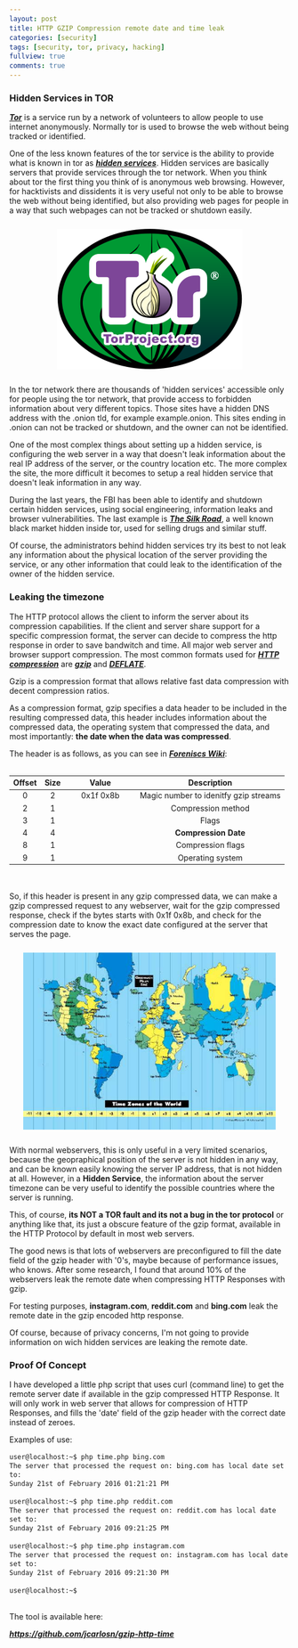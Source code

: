 ```yaml
---
layout: post
title: HTTP GZIP Compression remote date and time leak
categories: [security]
tags: [security, tor, privacy, hacking]
fullview: true
comments: true
---
```


### Hidden Services in TOR
***<a href="https://www.torproject.org/">Tor</a>*** is a service run by a network of volunteers to allow people to use internet anonymously. Normally tor is used to browse the web
without being tracked or identified.

One of the less known features of the tor service is the ability to provide what is known in tor as ***<a href="https://www.torproject.org/docs/hidden-services.html.en">hidden services</a>***.
Hidden services are basically servers that provide services through the tor network. When you think about tor the first thing you think of
is anonymous web browsing. However, for hacktivists and dissidents it is very useful not only to be able to browse the web without being identified,
but also providing web pages for people in a way that such webpages can not be tracked or shutdown easily.

<div style="text-align:center;margin:25px">
<img src="/assets/media/posts/torlogo.png" />
</div>

In the tor network there are thousands of 'hidden services' accessible only for people using the tor network, that provide access to forbidden information about very different topics.
Those sites have a hidden DNS address with the .onion tld, for example example.onion. This sites ending in .onion can not be tracked or shutdown, and the owner can not be identified.

One of the most complex things about setting up a hidden service, is configuring the web server in a way that doesn't leak information about the real IP address of the server, or the country location etc.
The more complex the site, the more difficult it becomes to setup a real hidden service that doesn't leak information in any way.

During the last years, the FBI has been able to identify and shutdown certain hidden services, using social engineering, information leaks and browser vulnerabilities. The last example is
***<a href="https://en.wikipedia.org/wiki/Silk_Road_(marketplace)">The Silk Road</a>***,
a well known black market hidden inside tor, used for selling drugs and similar stuff.

Of course, the administrators behind hidden services try its best to not leak any information about the physical location of the server providing the service, or any other information
that could leak to the identification of the owner of the hidden service.

### Leaking the timezone
The HTTP protocol allows the client to inform the server about its compression capabilities. If the client and server share support for a specific compression format, the server can decide to compress the http
response in order to save bandwitch and time. All major web server and browser support compression. The most common formats used for
***<a href="https://en.wikipedia.org/wiki/HTTP_compression">HTTP compression</a>*** are ***<a href="http://www.gzip.org/">gzip</a>*** and ***<a href="https://en.wikipedia.org/wiki/DEFLATE">DEFLATE</a>***.

Gzip is a compression format that allows relative fast data compression with decent compression ratios.

As a compression format, gzip specifies a data header to be included in the resulting compressed data, this header includes information about the compressed data, the operating system that compressed the data, and
most importantly: **the date when the data was compressed**.

The header is as follows, as you can see in ***<a href="http://www.forensicswiki.org/wiki/Gzip">Foreniscs Wiki</a>***:
<br/><br/>

| Offset  | Size | Value | Description |
| :-------------: | :-------------: | :-------------: | :-------------: |
| &nbsp;&nbsp;0&nbsp;&nbsp; | &nbsp;&nbsp;2&nbsp;&nbsp; | &nbsp;&nbsp;&nbsp;&nbsp;&nbsp;     0x1f 0x8b &nbsp;&nbsp;&nbsp;&nbsp;&nbsp;| Magic number to idenitfy gzip streams |
| &nbsp;&nbsp;2&nbsp;&nbsp; | &nbsp;&nbsp;1&nbsp;&nbsp; | &nbsp;&nbsp;&nbsp;&nbsp;&nbsp;      &nbsp;&nbsp;&nbsp;&nbsp;&nbsp;| Compression method |
| &nbsp;&nbsp;3&nbsp;&nbsp; | &nbsp;&nbsp;1&nbsp;&nbsp; | &nbsp;&nbsp;&nbsp;&nbsp;&nbsp;      &nbsp;&nbsp;&nbsp;&nbsp;&nbsp;| Flags |
| &nbsp;&nbsp;4&nbsp;&nbsp; | &nbsp;&nbsp;4&nbsp;&nbsp; | &nbsp;&nbsp;&nbsp;&nbsp;&nbsp;      &nbsp;&nbsp;&nbsp;&nbsp;&nbsp;| **Compression Date** |
| &nbsp;&nbsp;8&nbsp;&nbsp; | &nbsp;&nbsp;1&nbsp;&nbsp; | &nbsp;&nbsp;&nbsp;&nbsp;&nbsp;      &nbsp;&nbsp;&nbsp;&nbsp;&nbsp;| Compression flags |
| &nbsp;&nbsp;9&nbsp;&nbsp; | &nbsp;&nbsp;1&nbsp;&nbsp; | &nbsp;&nbsp;&nbsp;&nbsp;&nbsp;      &nbsp;&nbsp;&nbsp;&nbsp;&nbsp;| Operating system |

<br/><br/>
So, if this header is present in any gzip compressed data, we can make a gzip compressed request to any webserver, wait for the gzip compressed response, check if the bytes starts with 0x1f 0x8b, and check for
the compression date to know the exact date configured at the server that serves the page.

<div style="text-align:center;margin:25px">
<img src="/assets/media/posts/timezone.jpg" />
</div>

With normal webservers, this is only useful in a very limited scenarios, because the geopraphical position of the server is not hidden in any way, and can be known easily knowing the server IP address, that is not hidden at all.
However, in a **Hidden Service**, the information about the server timezone can be very useful to identify the possible countries where the server is running.

This, of course, **its NOT a TOR fault and its not a bug in the tor protocol** or anything like that, its just a obscure feature of the gzip format, available in the HTTP Protocol by default in most web servers.

The good news is that lots of webservers are preconfigured to fill the date field of the gzip header with '0's, maybe because of performance issues, who knows. After some research, I found that around 10%
of the webservers leak the remote date when compressing HTTP Responses with gzip.

For testing purposes, **instagram.com**, **reddit.com** and **bing.com** leak the remote date in the gzip encoded http response.

Of course, because of privacy concerns, I'm not going to provide information on wich hidden services are leaking the remote date.

### Proof Of Concept

I have developed a little php script that uses curl (command line) to get the remote server date if available in the gzip compressed HTTP Response. It will only work in web server that
allows for compression of HTTP Responses, and fills the 'date' field of the gzip header with the correct date instead of zeroes.

Examples of use:

```
user@localhost:~$ php time.php bing.com
The server that processed the request on: bing.com has local date set to:
Sunday 21st of February 2016 01:21:21 PM

user@localhost:~$ php time.php reddit.com
The server that processed the request on: reddit.com has local date set to:
Sunday 21st of February 2016 09:21:25 PM

user@localhost:~$ php time.php instagram.com
The server that processed the request on: instagram.com has local date set to:
Sunday 21st of February 2016 09:21:30 PM

user@localhost:~$
```

<br/>
The tool is available here:

***<a href="https://github.com/jcarlosn/gzip-http-time">https://github.com/jcarlosn/gzip-http-time</a>***



